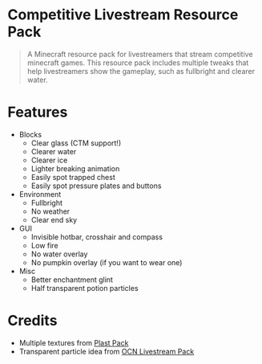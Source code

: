 Competitive Livestream Resource Pack
====================================

>A Minecraft resource pack for livestreamers that stream competitive minecraft games. This resource pack includes multiple tweaks that help livestreamers show the gameplay, such as fullbright and clearer water.

# Features
- Blocks
    - Clear glass (CTM support!)
    - Clearer water
    - Clearer ice
    - Lighter breaking animation
    - Easily spot trapped chest
    - Easily spot pressure plates and buttons
- Environment
    - Fullbright
    - No weather
    - Clear end sky
- GUI
    - Invisible hotbar, crosshair and compass
    - Low fire
    - No water overlay
    - No pumpkin overlay (if you want to wear one)
- Misc
    - Better enchantment glint
    - Half transparent potion particles

# Credits
- Multiple textures from [Plast Pack](https://github.com/Plastix/Plast-Pack)
- Transparent particle idea from [OCN Livestream Pack](https://youtu.be/CfOc9_vCvGk)
